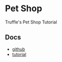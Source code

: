 # Pet Shop

Truffle's Pet Shop Tutorial

## Docs
* [github](https://github.com/truffle-box/pet-shop-box)
* [tutorial](https://www.trufflesuite.com/tutorial)
